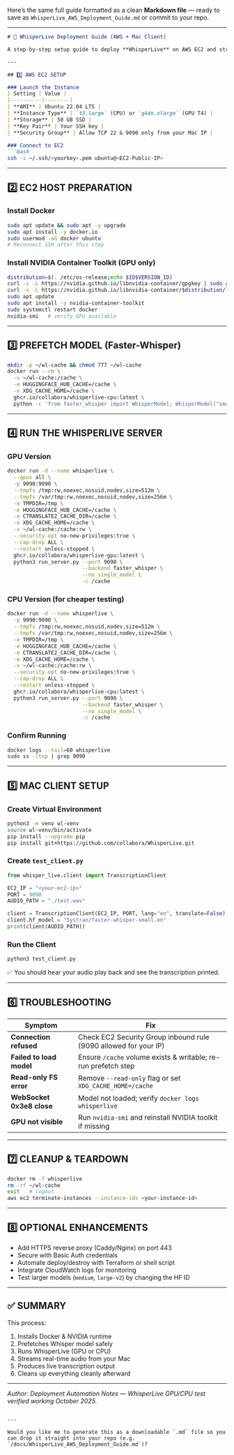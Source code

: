 Here’s the same full guide formatted as a clean **Markdown file** — ready to save as
`WhisperLive_AWS_Deployment_Guide.md` or commit to your repo.

---

````markdown
# 🚀 WhisperLive Deployment Guide (AWS + Mac Client)

A step-by-step setup guide to deploy **WhisperLive** on AWS EC2 and stream real-time audio from your Mac for speech recognition testing.

---

## 1️⃣ AWS EC2 SETUP

### Launch the Instance
| Setting | Value |
|----------|--------|
| **AMI** | Ubuntu 22.04 LTS |
| **Instance Type** | `t3.large` (CPU) or `g4dn.xlarge` (GPU T4) |
| **Storage** | 50 GB SSD |
| **Key Pair** | Your SSH key |
| **Security Group** | Allow TCP 22 & 9090 only from your Mac IP |

### Connect to EC2
```bash
ssh -i ~/.ssh/<yourkey>.pem ubuntu@<EC2-Public-IP>
````

---

## 2️⃣ EC2 HOST PREPARATION

### Install Docker

```bash
sudo apt update && sudo apt -y upgrade
sudo apt install -y docker.io
sudo usermod -aG docker ubuntu
# Reconnect SSH after this step
```

### Install NVIDIA Container Toolkit (GPU only)

```bash
distribution=$(. /etc/os-release;echo $ID$VERSION_ID)
curl -s -L https://nvidia.github.io/libnvidia-container/gpgkey | sudo apt-key add -
curl -s -L https://nvidia.github.io/libnvidia-container/$distribution/libnvidia-container.list | sudo tee /etc/apt/sources.list.d/libnvidia-container.list
sudo apt update
sudo apt install -y nvidia-container-toolkit
sudo systemctl restart docker
nvidia-smi   # verify GPU available
```

---

## 3️⃣ PREFETCH MODEL (Faster-Whisper)

```bash
mkdir -p ~/wl-cache && chmod 777 ~/wl-cache
docker run --rm \
  -v ~/wl-cache:/cache \
  -e HUGGINGFACE_HUB_CACHE=/cache \
  -e XDG_CACHE_HOME=/cache \
  ghcr.io/collabora/whisperlive-cpu:latest \
  python -c 'from faster_whisper import WhisperModel; WhisperModel("small.en"); print("OK: cached small.en")'
```

---

## 4️⃣ RUN THE WHISPERLIVE SERVER

### GPU Version

```bash
docker run -d --name whisperlive \
  --gpus all \
  -p 9090:9090 \
  --tmpfs /tmp:rw,noexec,nosuid,nodev,size=512m \
  --tmpfs /var/tmp:rw,noexec,nosuid,nodev,size=256m \
  -e TMPDIR=/tmp \
  -e HUGGINGFACE_HUB_CACHE=/cache \
  -e CTRANSLATE2_CACHE_DIR=/cache \
  -e XDG_CACHE_HOME=/cache \
  -v ~/wl-cache:/cache:rw \
  --security-opt no-new-privileges:true \
  --cap-drop ALL \
  --restart unless-stopped \
  ghcr.io/collabora/whisperlive-gpu:latest \
  python3 run_server.py --port 9090 \
                        --backend faster_whisper \
                        --no_single_model \
                        -c /cache
```

### CPU Version (for cheaper testing)

```bash
docker run -d --name whisperlive \
  -p 9090:9090 \
  --tmpfs /tmp:rw,noexec,nosuid,nodev,size=512m \
  --tmpfs /var/tmp:rw,noexec,nosuid,nodev,size=256m \
  -e TMPDIR=/tmp \
  -e HUGGINGFACE_HUB_CACHE=/cache \
  -e CTRANSLATE2_CACHE_DIR=/cache \
  -e XDG_CACHE_HOME=/cache \
  -v ~/wl-cache:/cache:rw \
  --security-opt no-new-privileges:true \
  --cap-drop ALL \
  --restart unless-stopped \
  ghcr.io/collabora/whisperlive-cpu:latest \
  python3 run_server.py --port 9090 \
                        --backend faster_whisper \
                        --no_single_model \
                        -c /cache
```

### Confirm Running

```bash
docker logs --tail=60 whisperlive
sudo ss -ltnp | grep 9090
```

---

## 5️⃣ MAC CLIENT SETUP

### Create Virtual Environment

```bash
python3 -m venv wl-venv
source wl-venv/bin/activate
pip install --upgrade pip
pip install git+https://github.com/collabora/WhisperLive.git
```

### Create `test_client.py`

```python
from whisper_live.client import TranscriptionClient

EC2_IP = "<your-ec2-ip>"
PORT = 9090
AUDIO_PATH = "./test.wav"

client = TranscriptionClient(EC2_IP, PORT, lang="en", translate=False)
client.hf_model = "Systran/faster-whisper-small.en"
print(client(AUDIO_PATH))
```

### Run the Client

```bash
python3 test_client.py
```

✅ You should hear your audio play back and see the transcription printed.

---

## 6️⃣ TROUBLESHOOTING

| Symptom                   | Fix                                                              |
| ------------------------- | ---------------------------------------------------------------- |
| **Connection refused**    | Check EC2 Security Group inbound rule (9090 allowed for your IP) |
| **Failed to load model**  | Ensure `/cache` volume exists & writable; re-run prefetch step   |
| **Read-only FS error**    | Remove `--read-only` flag or set `XDG_CACHE_HOME=/cache`         |
| **WebSocket 0x3e8 close** | Model not loaded; verify `docker logs whisperlive`               |
| **GPU not visible**       | Run `nvidia-smi` and reinstall NVIDIA toolkit if missing         |

---

## 7️⃣ CLEANUP & TEARDOWN

```bash
docker rm -f whisperlive
rm -rf ~/wl-cache
exit   # logout
aws ec2 terminate-instances --instance-ids <your-instance-id>
```

---

## 8️⃣ OPTIONAL ENHANCEMENTS

* Add HTTPS reverse proxy (Caddy/Nginx) on port 443
* Secure with Basic Auth credentials
* Automate deploy/destroy with Terraform or shell script
* Integrate CloudWatch logs for monitoring
* Test larger models (`medium`, `large-v2`) by changing the HF ID

---

## ✅ SUMMARY

This process:

1. Installs Docker & NVIDIA runtime
2. Prefetches Whisper model safely
3. Runs WhisperLive (GPU or CPU)
4. Streams real-time audio from your Mac
5. Produces live transcription output
6. Cleans up everything cleanly afterward

---

*Author: Deployment Automation Notes — WhisperLive GPU/CPU test verified working October 2025.*

```

---

Would you like me to generate this as a downloadable `.md` file so you can drop it straight into your repo (e.g. `/docs/WhisperLive_AWS_Deployment_Guide.md`)?
```

